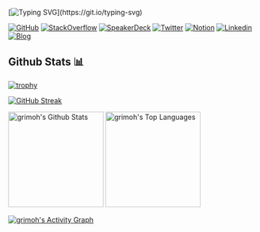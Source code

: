 [![Typing SVG](https://readme-typing-svg.herokuapp.com?font=Fira+Code&size=24&pause=1000&color=FF79C6&background=282A3600&width=435&lines=Hello+%F0%9F%96%90%EF%B8%8F+Welcome+to+my+GitHub+!)](https://git.io/typing-svg)

[![GitHub](https://img.shields.io/badge/github-12100E.svg?style=for-the-badge&logo=github&logoColor=white)](https://github.com/grimoh/)
[![StackOverflow](https://img.shields.io/badge/stackoverflow-FFA500.svg?style=for-the-badge&logo=StackOverflow&logoColor=white)](https://stackoverflow.com/users/19945795/gr1m0h)
[![SpeakerDeck](https://img.shields.io/badge/speakerdeck-32CD32.svg?style=for-the-badge&logo=speakerdeck&logoColor=white)](https://speakerdeck.com/grimoh/)
[![Twitter](https://img.shields.io/badge/twitter-00BFFF.svg?style=for-the-badge&logo=Twitter&logoColor=white)](https://www.twitter.com/gr1m0h/)
[![Notion](https://img.shields.io/badge/Notion-FFFFFF.svg?style=for-the-badge&logo=Notion&logoColor=black)](https://metal-tortoise-413.notion.site/5a2705a15e0245589e70b185e9861a6b)
[![Linkedin](https://img.shields.io/badge/linkedin-00008B.svg?style=for-the-badge&logo=Linkedin&logoColor=white)](https://www.linkedin.com/in/wataru-tsuda-88614024a/)
[![Blog](https://img.shields.io/badge/blog-FF79C6?style=for-the-badge)](https://weblog.grimoh.net/)

## Github Stats 📊 

[![trophy](https://github-profile-trophy.vercel.app/?username=grimoh&theme=dracula)](https://github.com/ryo-ma/github-profile-trophy)

[![GitHub Streak](https://github-readme-streak-stats.herokuapp.com/?user=grimoh&theme=dracula)](https://git.io/streak-stats)

<a href="https://github.com/anuraghazra/github-readme-stats"><img alt="grimoh's Github Stats" src="https://github-readme-stats.vercel.app/api/?username=grimoh&show_icons=true&count_private=true&theme=dracula" height="192px"/></a>
<a href="https://github.com/anuraghazra/github-readme-stats"><img alt="grimoh's Top Languages" src="https://github-readme-stats.vercel.app/api/top-langs/?username=grimoh&langs_count=8&layout=compact&theme=dracula&hide=Jupyter%20Notebook" height="192px"/></a>

<a href="https://github.com/ashutosh00710/github-readme-activity-graph"><img alt="grimoh's Activity Graph" src="https://activity-graph.herokuapp.com/graph/?username=grimoh&theme=dracula&hide_border=true" /></a>

